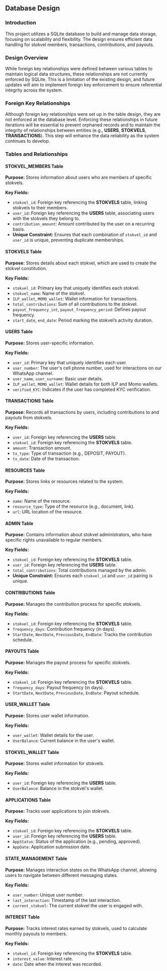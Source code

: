 ## Database Design

### Introduction

This project utilizes a SQLite database to build and manage data storage, focusing on scalability and flexibility. The design ensures efficient data handling for stokvel members, transactions, contributions, and payouts.

### Design Overview

While foreign key relationships were defined between various tables to maintain logical data structures, these relationships are not currently enforced by SQLite. This is a limitation of the existing design, and future updates will aim to implement foreign key enforcement to ensure referential integrity across the system.

### Foreign Key Relationships

Although foreign key relationships were set up in the table design, they are not enforced at the database level. Enforcing these relationships in future iterations will be essential to prevent orphaned records and to maintain the integrity of relationships between entities (e.g., **USERS**, **STOKVELS**, **TRANSACTIONS**). This step will enhance the data reliability as the system continues to develop.

### Tables and Relationships

#### STOKVEL_MEMBERS Table

**Purpose:** Stores information about users who are members of specific stokvels.

**Key Fields:**

- `stokvel_id`: Foreign key referencing the **STOKVELS** table, linking stokvels to their members.
- `user_id`: Foreign key referencing the **USERS** table, associating users with the stokvels they belong to.
- `contribution_amount`: Amount contributed by the user on a recurring basis.
- **Unique Constraint:** Ensures that each combination of `stokvel_id` and `user_id` is unique, preventing duplicate memberships.

#### STOKVELS Table

**Purpose:** Stores details about each stokvel, which are used to create the stokvel constitution.

**Key Fields:**

- `stokvel_id`: Primary key that uniquely identifies each stokvel.
- `stokvel_name`: Name of the stokvel.
- `ILP_wallet`, `MOMO_wallet`: Wallet information for transactions.
- `total_contributions`: Sum of all contributions to the stokvel.
- `payout_frequency_int`, `payout_frequency_period`: Defines payout frequency.
- `start_date`, `end_date`: Period marking the stokvel’s activity duration.

#### USERS Table

**Purpose:** Stores user-specific information.

**Key Fields:**

- `user_id`: Primary key that uniquely identifies each user.
- `user_number`: The user's cell phone number, used for interactions on our WhatsApp channel.
- `user_name`, `user_surname`: Basic user details.
- `ILP_wallet`, `MOMO_wallet`: Wallet details for both ILP and Momo wallets.
- `verified_KYC`: Indicates if the user has completed KYC verification.

#### TRANSACTIONS Table

**Purpose:** Records all transactions by users, including contributions to and payouts from stokvels.

**Key Fields:**

- `user_id`: Foreign key referencing the **USERS** table.
- `stokvel_id`: Foreign key referencing the **STOKVELS** table.
- `amount`: Transaction amount.
- `tx_type`: Type of transaction (e.g., DEPOSIT, PAYOUT).
- `tx_date`: Date of the transaction.

#### RESOURCES Table

**Purpose:** Stores links or resources related to the system.

**Key Fields:**

- `name`: Name of the resource.
- `resource_type`: Type of the resource (e.g., document, link).
- `url`: URL location of the resource.

#### ADMIN Table

**Purpose:** Contains information about stokvel administrators, who have specific rights unavailable to regular members.

**Key Fields:**

- `stokvel_id`: Foreign key referencing the **STOKVELS** table.
- `user_id`: Foreign key referencing the **USERS** table.
- `total_contributions`: Total contributions managed by the admin.
- **Unique Constraint:** Ensures each `stokvel_id` and `user_id` pairing is unique.

#### CONTRIBUTIONS Table

**Purpose:** Manages the contribution process for specific stokvels.

**Key Fields:**

- `stokvel_id`: Foreign key referencing the **STOKVELS** table.
- `frequency_days`: Contribution frequency (in days).
- `StartDate`, `NextDate`, `PreviousDate`, `EndDate`: Tracks the contribution schedule.

#### PAYOUTS Table

**Purpose:** Manages the payout process for specific stokvels.

**Key Fields:**

- `stokvel_id`: Foreign key referencing the **STOKVELS** table.
- `frequency_days`: Payout frequency (in days).
- `StartDate`, `NextDate`, `PreviousDate`, `EndDate`: Payout schedule.

#### USER_WALLET Table

**Purpose:** Stores user wallet information.

**Key Fields:**

- `user_wallet`: Wallet details for the user.
- `UserBalance`: Current balance in the user's wallet.

#### STOKVEL_WALLET Table

**Purpose:** Stores wallet information for stokvels.

**Key Fields:**

- `user_id`: Foreign key referencing the **USERS** table.
- `UserBalance`: Balance in the stokvel's wallet.

#### APPLICATIONS Table

**Purpose:** Tracks user applications to join stokvels.

**Key Fields:**

- `stokvel_id`: Foreign key referencing the **STOKVELS** table.
- `user_id`: Foreign key referencing the **USERS** table.
- `AppStatus`: Status of the application (e.g., pending, approved).
- `AppDate`: Application submission date.

#### STATE_MANAGEMENT Table

**Purpose:** Manages interaction states on the WhatsApp channel, allowing users to navigate between different messaging states.

**Key Fields:**

- `user_number`: Unique user number.
- `last_interaction`: Timestamp of the last interaction.
- `current_stokvel`: The current stokvel the user is engaged with.

#### INTEREST Table

**Purpose:** Tracks interest rates earned by stokvels, used to calculate monthly payouts to members.

**Key Fields:**

- `stokvel_id`: Foreign key referencing the **STOKVELS** table.
- `interest_value`: Interest rate.
- `date`: Date when the interest was recorded.
